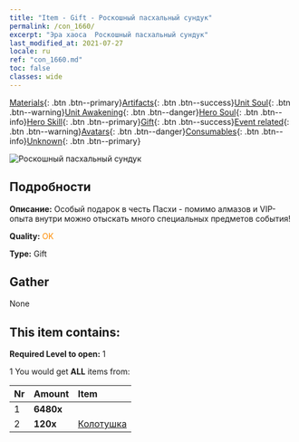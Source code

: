 ```yaml
---
title: "Item - Gift - Роскошный пасхальный сундук"
permalink: /con_1660/
excerpt: "Эра хаоса  Роскошный пасхальный сундук"
last_modified_at: 2021-07-27
locale: ru
ref: "con_1660.md"
toc: false
classes: wide
---
```

 [Materials](/ItemsRU/){: .btn .btn--primary}[Artifacts](/ItemsRU/Artifacts/){: .btn .btn--success}[Unit Soul](/ItemsRU/UnitSoul/){: .btn .btn--warning}[Unit Awakening](/ItemsRU/UnitAwakening/){: .btn .btn--danger}[Hero Soul](/ItemsRU/HeroSoul/){: .btn .btn--info}[Hero Skill](/ItemsRU/HeroSkill/){: .btn .btn--primary}[Gift](/ItemsRU/Gift/){: .btn .btn--success}[Event related](/ItemsRU/Events/){: .btn .btn--warning}[Avatars](/ItemsRU/Avatars/){: .btn .btn--danger}[Consumables](/ItemsRU/Consumables/){: .btn .btn--info}[Unknown](/ItemsRU/Unknown/){: .btn .btn--primary}

 ![Роскошный пасхальный сундук](/images/t/i_907276.png)

## Подробности
 **Описание:** Особый подарок в честь Пасхи - помимо алмазов и VIP-опыта внутри можно отыскать много специальных предметов события!

 **Quality:** <span style="color: #FF8C00">OK</span>

 **Type:** Gift

## Gather

  None

## This item contains:

 **Required Level to open:** 1

 1 You would get **ALL** items  from:

  | Nr | Amount |     Item    |
  |:---|:-------|:------------|
  | 1 |  **6480x** | <i class="fas fa-gem"/> |  | 
  | 2 |  **120x** | [Колотушка](/ItemsRU/con_538/) |  | 
